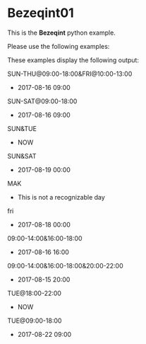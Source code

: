 # Bezeqint01

 This is the __Bezeqint__ python example.

Please use the following examples:

These examples display the following output:

SUN-THU@09:00-18:00&FRI@10:00-13:00
*    2017-08-16 09:00

 SUN-SAT@09:00-18:00
*    2017-08-16 09:00

 SUN&TUE
*    NOW

 SUN&SAT
*    2017-08-19 00:00

 MAK
*    This is not a recognizable day

 fri
*    2017-08-18 00:00

09:00-14:00&16:00-18:00
*    2017-08-16 16:00

09:00-14:00&16:00-18:00&20:00-22:00
*    2017-08-15 20:00

TUE@18:00-22:00
*    NOW

TUE@09:00-18:00
*    2017-08-22 09:00